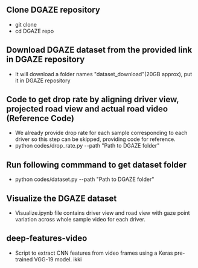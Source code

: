 ## Clone DGAZE repository
- git clone 
- cd DGAZE repo 

## Download DGAZE dataset from the provided link in DGAZE repository
- It will download a folder names "dataset_download"(20GB approx), put it in DGAZE repository

## Code to get drop rate by aligning driver view, projected road view and actual road video (Reference Code)
- We already provide drop rate for each sample corresponding to each driver so this step can be skipped, providing code for reference.
- python codes/drop_rate.py --path "Path to DGAZE folder"

## Run following commmand to get dataset folder 
- python codes/dataset.py --path "Path to DGAZE folder" 

## Visualize the DGAZE dataset
- Visualize.ipynb file contains driver view and road view with gaze point variation across whole sample video for each driver.

## deep-features-video
- Script to extract CNN features from video frames using a Keras pre-trained VGG-19 model.
ikki

